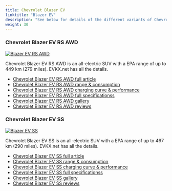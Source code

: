 ```yaml
---
title: Chevrolet Blazer EV
linktitle: "Blazer EV"
description: "See below for details of the different variants of Chevrolet Blazer EV"
weight: 30
---
```

### Chevrolet Blazer EV RS AWD

<a href="blazer_ev_rs_awd/"><img src="https://media.evkx.net/multimedia/models/chevrolet/blazer_ev/blazer_ev_rs_awd/main_1_st.jpg" class="img-fluid" alt="Blazer EV RS AWD" ></a>

Chevrolet Blazer EV RS AWD is an all-electric SUV with a EPA range of up to 449 km (279 miles). EVKX.net has all the details. 

- [Chevrolet Blazer EV RS AWD full article](blazer_ev_rs_awd/)
- [Chevrolet Blazer EV RS AWD range & consumption](blazer_ev_rs_awd/rangeandconsumption/)
- [Chevrolet Blazer EV RS AWD charging curve & performance](blazer_ev_rs_awd/chargingcurve/)
- [Chevrolet Blazer EV RS AWD full specificationss](blazer_ev_rs_awd/specifications/)
- [Chevrolet Blazer EV RS AWD gallery](blazer_ev_rs_awd/gallery/)
- [Chevrolet Blazer EV RS AWD reviews](blazer_ev_rs_awd/reviews/)

### Chevrolet Blazer EV SS

<a href="blazer_ev_ss/"><img src="https://media.evkx.net/multimedia/models/chevrolet/blazer_ev/blazer_ev_ss/main_1_st.jpg" class="img-fluid" alt="Blazer EV SS" ></a>

Chevrolet Blazer EV SS is an all-electric SUV with a EPA range of up to 467 km (290 miles). EVKX.net has all the details. 

- [Chevrolet Blazer EV SS full article](blazer_ev_ss/)
- [Chevrolet Blazer EV SS range & consumption](blazer_ev_ss/rangeandconsumption/)
- [Chevrolet Blazer EV SS charging curve & performance](blazer_ev_ss/chargingcurve/)
- [Chevrolet Blazer EV SS full specificationss](blazer_ev_ss/specifications/)
- [Chevrolet Blazer EV SS gallery](blazer_ev_ss/gallery/)
- [Chevrolet Blazer EV SS reviews](blazer_ev_ss/reviews/)


